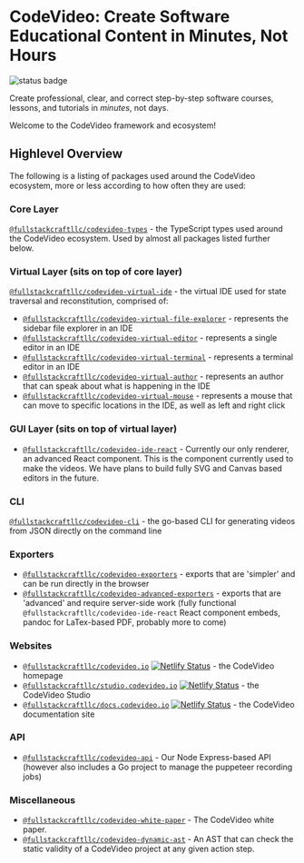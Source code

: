 # CodeVideo: Create Software Educational Content in Minutes, Not Hours

![status badge](https://img.shields.io/badge/status-legendary-57D6BB?labelColor=gray)

Create professional, clear, and correct step-by-step software courses, lessons, and tutorials in *minutes*, not days.

Welcome to the CodeVideo framework and ecosystem!

## Highlevel Overview

The following is a listing of packages used around the CodeVideo ecosystem, more or less according to how often they are used:

### Core Layer

[`@fullstackcraftllc/codevideo-types`](https://github.com/codevideo/codevideo-types) - the TypeScript types used around the CodeVideo ecosystem. Used by almost all packages listed further below.

### Virtual Layer (sits on top of core layer)

[`@fullstackcraftllc/codevideo-virtual-ide`](https://github.com/codevideo/codevideo-virtual-ide) - the virtual IDE used for state traversal and reconstitution, comprised of:
  - [`@fullstackcraftllc/codevideo-virtual-file-explorer`](https://github.com/codevideo/codevideo-virtual-file-explorer) - represents the sidebar file explorer in an IDE
  - [`@fullstackcraftllc/codevideo-virtual-editor`](https://github.com/codevideo/codevideo-virtual-editor) - represents a single editor in an IDE
  - [`@fullstackcraftllc/codevideo-virtual-terminal`](https://github.com/codevideo/codevideo-virtual-terminal) - represents a terminal editor in an IDE
  - [`@fullstackcraftllc/codevideo-virtual-author`](https://github.com/codevideo/codevideo-virtual-author) - represents an author that can speak about what is happening in the IDE
  - [`@fullstackcraftllc/codevideo-virtual-mouse`](https://github.com/codevideo/codevideo-virtual-mouse) - represents a mouse that can move to specific locations in the IDE, as well as left and right click

### GUI Layer (sits on top of virtual layer)

- [`@fullstackcraftllc/codevideo-ide-react`](https://github.com/codevideo/codevideo-ide-react) - Currently our only renderer, an advanced React component. This is the component currently used to make the videos. We have plans to build fully SVG and Canvas based editors in the future.

### CLI

[`@fullstackcraftllc/codevideo-cli`](https://github.com/codevideo/codevideo-cli) - the go-based CLI for generating videos from JSON directly on the command line

### Exporters

- [`@fullstackcraftllc/codevideo-exporters`](https://github.com/codevideo/codevideo-exporters) - exports that are 'simpler' and can be run directly in the browser
- [`@fullstackcraftllc/codevideo-advanced-exporters`](https://github.com/codevideo/codevideo-advanced-exporters) - exports that are 'advanced' and require server-side work (fully functional `@fullstackcraftllc/codevideo-ide-react` React component embeds, pandoc for LaTex-based PDF, probably more to come)

### Websites

- [`@fullstackcraftllc/codevideo.io`](https://github.com/codevideo/codevideo.io) [![Netlify Status](https://api.netlify.com/api/v1/badges/a16a5d48-da4e-402e-a3a0-674264823aa0/deploy-status)](https://app.netlify.com/sites/codevideo/deploys) - the CodeVideo homepage
- [`@fullstackcraftllc/studio.codevideo.io`](https://github.com/codevideo/studio.codevideo.io) [![Netlify Status](https://api.netlify.com/api/v1/badges/1ac1a3f0-f67b-4ac9-97d3-7a548dfe209d/deploy-status)](https://app.netlify.com/sites/codevideostudio/deploys) - the CodeVideo Studio
- [`@fullstackcraftllc/docs.codevideo.io`](https://github.com/codevideo/docs.codevideo.io) [![Netlify Status](https://api.netlify.com/api/v1/badges/48e0ddeb-3912-42a2-8275-37cf09d79383/deploy-status)](https://app.netlify.com/sites/docscodevideo/deploys) - the CodeVideo documentation site

### API

- [`@fullstackcraftllc/codevideo-api`](https://github.com/codevideo/codevideo-api) - Our Node Express-based API (however also includes a Go project to manage the puppeteer recording jobs)

### Miscellaneous

- [`@fullstackcraftllc/codevideo-white-paper`](https://github.com/codevideo/codevideo-white-paper) - The CodeVideo white paper.
- [`@fullstackcraftllc/codevideo-dynamic-ast`](https://github.com/codevideo/codevideo-dynamic-ast) - An AST that can check the static validity of a CodeVideo project at any given action step.

